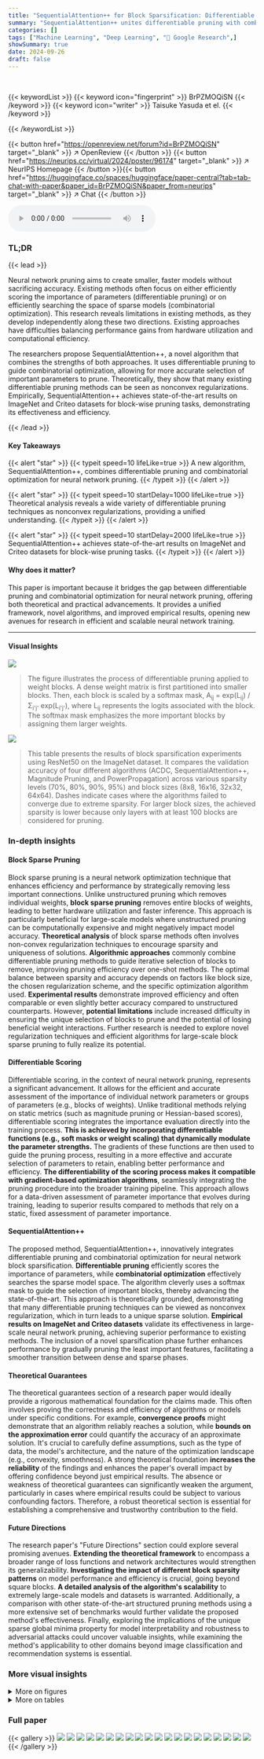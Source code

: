 ```yaml
---
title: "SequentialAttention++ for Block Sparsification: Differentiable Pruning Meets Combinatorial Optimization"
summary: "SequentialAttention++ unites differentiable pruning with combinatorial optimization for efficient and accurate neural network block sparsification, achieving state-of-the-art results."
categories: []
tags: ["Machine Learning", "Deep Learning", "🏢 Google Research",]
showSummary: true
date: 2024-09-26
draft: false
---
```


<br>

{{< keywordList >}}
{{< keyword icon="fingerprint" >}} BrPZMOQiSN {{< /keyword >}}
{{< keyword icon="writer" >}} Taisuke Yasuda et el. {{< /keyword >}}
 
{{< /keywordList >}}

{{< button href="https://openreview.net/forum?id=BrPZMOQiSN" target="_blank" >}}
↗ OpenReview
{{< /button >}}
{{< button href="https://neurips.cc/virtual/2024/poster/96174" target="_blank" >}}
↗ NeurIPS Homepage
{{< /button >}}{{< button href="https://huggingface.co/spaces/huggingface/paper-central?tab=tab-chat-with-paper&paper_id=BrPZMOQiSN&paper_from=neurips" target="_blank" >}}
↗ Chat
{{< /button >}}



<audio controls>
    <source src="https://ai-paper-reviewer.com/BrPZMOQiSN/podcast.wav" type="audio/wav">
    Your browser does not support the audio element.
</audio>


### TL;DR


{{< lead >}}

Neural network pruning aims to create smaller, faster models without sacrificing accuracy.  Existing methods often focus on either efficiently scoring the importance of parameters (differentiable pruning) or on efficiently searching the space of sparse models (combinatorial optimization). This research reveals limitations in existing methods, as they develop independently along these two directions.  Existing approaches have difficulties balancing performance gains from hardware utilization and computational efficiency.  

The researchers propose SequentialAttention++, a novel algorithm that combines the strengths of both approaches.  It uses differentiable pruning to guide combinatorial optimization, allowing for more accurate selection of important parameters to prune.  Theoretically, they show that many existing differentiable pruning methods can be seen as nonconvex regularizations. Empirically, SequentialAttention++ achieves state-of-the-art results on ImageNet and Criteo datasets for block-wise pruning tasks, demonstrating its effectiveness and efficiency.

{{< /lead >}}


#### Key Takeaways

{{< alert "star" >}}
{{< typeit speed=10 lifeLike=true >}} A new algorithm, SequentialAttention++, combines differentiable pruning and combinatorial optimization for neural network pruning. {{< /typeit >}}
{{< /alert >}}

{{< alert "star" >}}
{{< typeit speed=10 startDelay=1000 lifeLike=true >}} Theoretical analysis reveals a wide variety of differentiable pruning techniques as nonconvex regularizations, providing a unified understanding. {{< /typeit >}}
{{< /alert >}}

{{< alert "star" >}}
{{< typeit speed=10 startDelay=2000 lifeLike=true >}} SequentialAttention++ achieves state-of-the-art results on ImageNet and Criteo datasets for block-wise pruning tasks. {{< /typeit >}}
{{< /alert >}}

#### Why does it matter?
This paper is important because it bridges the gap between differentiable pruning and combinatorial optimization for neural network pruning, offering both theoretical and practical advancements.  It provides a unified framework, novel algorithms, and improved empirical results, opening new avenues for research in efficient and scalable neural network training.

------
#### Visual Insights



![](https://ai-paper-reviewer.com/BrPZMOQiSN/figures_3_1.jpg)

> The figure illustrates the process of differentiable pruning applied to weight blocks.  A dense weight matrix is first partitioned into smaller blocks. Then, each block is scaled by a softmax mask,  A<sub>ij</sub> = exp(L<sub>ij</sub>) / Σ<sub>i'j'</sub> exp(L<sub>i'j'</sub>), where L<sub>ij</sub> represents the logits associated with the block.  The softmax mask emphasizes the more important blocks by assigning them larger weights.





![](https://ai-paper-reviewer.com/BrPZMOQiSN/tables_6_1.jpg)

> This table presents the results of block sparsification experiments using ResNet50 on the ImageNet dataset.  It compares the validation accuracy of four different algorithms (ACDC, SequentialAttention++, Magnitude Pruning, and PowerPropagation) across various sparsity levels (70%, 80%, 90%, 95%) and block sizes (8x8, 16x16, 32x32, 64x64). Dashes indicate cases where the algorithms failed to converge due to extreme sparsity.  For larger block sizes, the achieved sparsity is lower because only layers with at least 100 blocks are considered for pruning.





### In-depth insights


#### Block Sparse Pruning
Block sparse pruning is a neural network optimization technique that enhances efficiency and performance by strategically removing less important connections. Unlike unstructured pruning which removes individual weights, **block sparse pruning** removes entire blocks of weights, leading to better hardware utilization and faster inference. This approach is particularly beneficial for large-scale models where unstructured pruning can be computationally expensive and might negatively impact model accuracy.  **Theoretical analysis** of block sparse methods often involves non-convex regularization techniques to encourage sparsity and uniqueness of solutions.  **Algorithmic approaches** commonly combine differentiable pruning methods to guide iterative selection of blocks to remove, improving pruning efficiency over one-shot methods. The optimal balance between sparsity and accuracy depends on factors like block size, the chosen regularization scheme, and the specific optimization algorithm used.  **Experimental results** demonstrate improved efficiency and often comparable or even slightly better accuracy compared to unstructured counterparts. However, **potential limitations** include increased difficulty in ensuring the unique selection of blocks to prune and the potential of losing beneficial weight interactions. Further research is needed to explore novel regularization techniques and efficient algorithms for large-scale block sparse pruning to fully realize its potential.

#### Differentiable Scoring
Differentiable scoring, in the context of neural network pruning, represents a significant advancement.  It allows for the efficient and accurate assessment of the importance of individual network parameters or groups of parameters (e.g., blocks of weights). Unlike traditional methods relying on static metrics (such as magnitude pruning or Hessian-based scores), differentiable scoring integrates the importance evaluation directly into the training process. **This is achieved by incorporating differentiable functions (e.g., soft masks or weight scaling) that dynamically modulate the parameter strengths.** The gradients of these functions are then used to guide the pruning process, resulting in a more effective and accurate selection of parameters to retain, enabling better performance and efficiency. **The differentiability of the scoring process makes it compatible with gradient-based optimization algorithms**, seamlessly integrating the pruning procedure into the broader training pipeline. This approach allows for a data-driven assessment of parameter importance that evolves during training, leading to superior results compared to methods that rely on a static, fixed assessment of parameter importance.

#### SequentialAttention++
The proposed method, SequentialAttention++, innovatively integrates differentiable pruning and combinatorial optimization for neural network block sparsification.  **Differentiable pruning** efficiently scores the importance of parameters, while **combinatorial optimization** effectively searches the sparse model space.  The algorithm cleverly uses a softmax mask to guide the selection of important blocks, thereby advancing the state-of-the-art.  This approach is theoretically grounded, demonstrating that many differentiable pruning techniques can be viewed as nonconvex regularization, which in turn leads to a unique sparse solution.   **Empirical results on ImageNet and Criteo datasets** validate its effectiveness in large-scale neural network pruning, achieving superior performance to existing methods.  The inclusion of a novel sparsification phase further enhances performance by gradually pruning the least important features, facilitating a smoother transition between dense and sparse phases.

#### Theoretical Guarantees
The theoretical guarantees section of a research paper would ideally provide a rigorous mathematical foundation for the claims made.  This often involves proving the correctness and efficiency of algorithms or models under specific conditions.  For example, **convergence proofs** might demonstrate that an algorithm reliably reaches a solution, while **bounds on the approximation error** could quantify the accuracy of an approximate solution.  It's crucial to carefully define assumptions, such as the type of data, the model's architecture, and the nature of the optimization landscape (e.g., convexity, smoothness).  A strong theoretical foundation **increases the reliability** of the findings and enhances the paper's overall impact by offering confidence beyond just empirical results.  The absence or weakness of theoretical guarantees can significantly weaken the argument, particularly in cases where empirical results could be subject to various confounding factors.  Therefore, a robust theoretical section is essential for establishing a comprehensive and trustworthy contribution to the field.

#### Future Directions
The research paper's "Future Directions" section could explore several promising avenues.  **Extending the theoretical framework** to encompass a broader range of loss functions and network architectures would strengthen its generalizability.  **Investigating the impact of different block sparsity patterns** on model performance and efficiency is crucial, going beyond square blocks.  **A detailed analysis of the algorithm's scalability** to extremely large-scale models and datasets is warranted.  Additionally, a comparison with other state-of-the-art structured pruning methods using a more extensive set of benchmarks would further validate the proposed method's effectiveness. Finally, exploring the implications of the unique sparse global minima property for model interpretability and robustness to adversarial attacks could uncover valuable insights, while examining the method's applicability to other domains beyond image classification and recommendation systems is essential.


### More visual insights

<details>
<summary>More on figures
</summary>


![](https://ai-paper-reviewer.com/BrPZMOQiSN/figures_8_1.jpg)

> Figure 2(a) compares the effectiveness of using softmax attention scores versus magnitude (Frobenius norm) for block importance scores in pruning.  It shows the difference in validation accuracy (in percentage points) between models pruned using softmax attention and those pruned using magnitude, for various block sizes and sparsities. A positive value indicates that softmax attention outperforms magnitude pruning. Figure 2(b) illustrates the sparsity schedules used in ACDC and SequentialAttention++. ACDC uses a sharp transition between dense and sparse phases, while SequentialAttention++ employs a smoother, exponential sparsity schedule during the SPARSIFICATION phase.


![](https://ai-paper-reviewer.com/BrPZMOQiSN/figures_17_1.jpg)

> The figure illustrates the process of differentiable pruning applied to weight blocks in a neural network.  The weight matrix is partitioned into blocks, each block is scaled by a softmax mask (calculated from logits L), and the process is guided by differentiable pruning techniques. This figure is crucial for understanding the proposed SequentialAttention++ algorithm, which extends differentiable pruning to improve block sparsification.


![](https://ai-paper-reviewer.com/BrPZMOQiSN/figures_18_1.jpg)

> This figure illustrates the process of differentiable pruning applied to blocks of weights in a neural network.  The weight matrix is partitioned into blocks. Each block is then scaled by a softmax mask, where the mask values are determined by the exponentiation of logits and normalization, resulting in a sparse representation. This process integrates differentiable pruning techniques with combinatorial optimization to achieve efficient and accurate pruning.


</details>




<details>
<summary>More on tables
</summary>


![](https://ai-paper-reviewer.com/BrPZMOQiSN/tables_7_1.jpg)
> This table presents the results of block sparsification experiments using ResNet50 on the ImageNet dataset.  It compares the validation accuracy of four different pruning algorithms (Magnitude, PowerPropagation, ACDC, and SequentialAttention++) across various block sizes (8x8, 16x16, 32x32, 64x64) and sparsity levels (70%, 80%, 90%, 95%).  The baseline validation accuracy (no pruning) is 76.90%. Dashes indicate cases where algorithms failed to converge due to excessive sparsity. For larger block sizes, the actual sparsity achieved is lower because only layers with at least 100 blocks are pruned.

![](https://ai-paper-reviewer.com/BrPZMOQiSN/tables_16_1.jpg)
> This table presents the results of block sparsification experiments on the Criteo dataset.  It compares four different algorithms (Magnitude, PowerPropagation, ACDC, and SequentialAttention++) across varying sparsity levels (90%, 95%, 97%, 98%, 99%) and block sizes (5, 10, 20).  The validation loss, averaged over three runs, is reported for each combination of algorithm, sparsity, and block size.  A baseline validation loss for a dense model (0.4489) is also provided for comparison.

![](https://ai-paper-reviewer.com/BrPZMOQiSN/tables_19_1.jpg)
> This table presents the results of block sparsification experiments on the ResNet50 model trained on the ImageNet dataset.  It compares the validation accuracy achieved by four different algorithms: ACDC, SequentialAttention++, Magnitude Pruning, and PowerPropagation, across various sparsity levels (70%, 80%, 90%, 95%) and block sizes (8x8, 16x16, 32x32, 64x64).  Dashes indicate cases where algorithms failed to converge due to excessive sparsity. For larger block sizes, the actual sparsity is lower because only layers with at least 100 blocks were pruned.

![](https://ai-paper-reviewer.com/BrPZMOQiSN/tables_19_2.jpg)
> This table presents the results of an ablation study on the impact of modifying the exponent constant (c) used in the sparsity schedule of the SPARSIFICATION phase within the SequentialAttention++ algorithm.  ResNet50 was trained on ImageNet with a target sparsity of 90%, and different block sizes (8x8, 16x16, 32x32, 64x64) were evaluated. The table shows the validation accuracy achieved for different values of c (2, 4, and 8).  This allows assessing the impact of the rate at which the sparsity increases during the SPARSIFICATION phase on the final model's performance.

</details>




### Full paper

{{< gallery >}}
<img src="https://ai-paper-reviewer.com/BrPZMOQiSN/1.png" class="grid-w50 md:grid-w33 xl:grid-w25" />
<img src="https://ai-paper-reviewer.com/BrPZMOQiSN/2.png" class="grid-w50 md:grid-w33 xl:grid-w25" />
<img src="https://ai-paper-reviewer.com/BrPZMOQiSN/3.png" class="grid-w50 md:grid-w33 xl:grid-w25" />
<img src="https://ai-paper-reviewer.com/BrPZMOQiSN/4.png" class="grid-w50 md:grid-w33 xl:grid-w25" />
<img src="https://ai-paper-reviewer.com/BrPZMOQiSN/5.png" class="grid-w50 md:grid-w33 xl:grid-w25" />
<img src="https://ai-paper-reviewer.com/BrPZMOQiSN/6.png" class="grid-w50 md:grid-w33 xl:grid-w25" />
<img src="https://ai-paper-reviewer.com/BrPZMOQiSN/7.png" class="grid-w50 md:grid-w33 xl:grid-w25" />
<img src="https://ai-paper-reviewer.com/BrPZMOQiSN/8.png" class="grid-w50 md:grid-w33 xl:grid-w25" />
<img src="https://ai-paper-reviewer.com/BrPZMOQiSN/9.png" class="grid-w50 md:grid-w33 xl:grid-w25" />
<img src="https://ai-paper-reviewer.com/BrPZMOQiSN/10.png" class="grid-w50 md:grid-w33 xl:grid-w25" />
<img src="https://ai-paper-reviewer.com/BrPZMOQiSN/11.png" class="grid-w50 md:grid-w33 xl:grid-w25" />
<img src="https://ai-paper-reviewer.com/BrPZMOQiSN/12.png" class="grid-w50 md:grid-w33 xl:grid-w25" />
<img src="https://ai-paper-reviewer.com/BrPZMOQiSN/13.png" class="grid-w50 md:grid-w33 xl:grid-w25" />
<img src="https://ai-paper-reviewer.com/BrPZMOQiSN/14.png" class="grid-w50 md:grid-w33 xl:grid-w25" />
<img src="https://ai-paper-reviewer.com/BrPZMOQiSN/15.png" class="grid-w50 md:grid-w33 xl:grid-w25" />
<img src="https://ai-paper-reviewer.com/BrPZMOQiSN/16.png" class="grid-w50 md:grid-w33 xl:grid-w25" />
<img src="https://ai-paper-reviewer.com/BrPZMOQiSN/17.png" class="grid-w50 md:grid-w33 xl:grid-w25" />
<img src="https://ai-paper-reviewer.com/BrPZMOQiSN/18.png" class="grid-w50 md:grid-w33 xl:grid-w25" />
<img src="https://ai-paper-reviewer.com/BrPZMOQiSN/19.png" class="grid-w50 md:grid-w33 xl:grid-w25" />
<img src="https://ai-paper-reviewer.com/BrPZMOQiSN/20.png" class="grid-w50 md:grid-w33 xl:grid-w25" />
{{< /gallery >}}